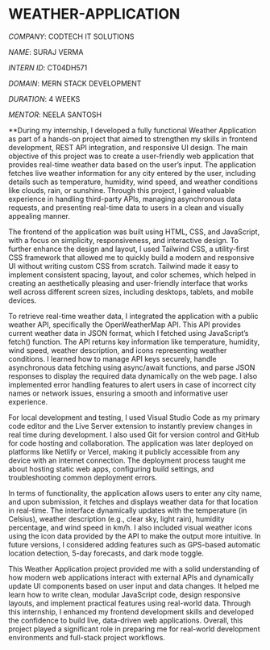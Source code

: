 # WEATHER-APPLICATION

*COMPANY*: CODTECH IT SOLUTIONS

*NAME*: SURAJ VERMA

*INTERN ID*: CT04DH571

*DOMAIN*: MERN STACK DEVELOPMENT

*DURATION*: 4 WEEKS

*MENTOR*: NEELA SANTOSH

**During my internship, I developed a fully functional Weather Application as part of a hands-on project that aimed to strengthen my skills in frontend development, REST API integration, and responsive UI design. The main objective of this project was to create a user-friendly web application that provides real-time weather data based on the user’s input. The application fetches live weather information for any city entered by the user, including details such as temperature, humidity, wind speed, and weather conditions like clouds, rain, or sunshine. Through this project, I gained valuable experience in handling third-party APIs, managing asynchronous data requests, and presenting real-time data to users in a clean and visually appealing manner.

The frontend of the application was built using HTML, CSS, and JavaScript, with a focus on simplicity, responsiveness, and interactive design. To further enhance the design and layout, I used Tailwind CSS, a utility-first CSS framework that allowed me to quickly build a modern and responsive UI without writing custom CSS from scratch. Tailwind made it easy to implement consistent spacing, layout, and color schemes, which helped in creating an aesthetically pleasing and user-friendly interface that works well across different screen sizes, including desktops, tablets, and mobile devices.

To retrieve real-time weather data, I integrated the application with a public weather API, specifically the OpenWeatherMap API. This API provides current weather data in JSON format, which I fetched using JavaScript’s fetch() function. The API returns key information like temperature, humidity, wind speed, weather description, and icons representing weather conditions. I learned how to manage API keys securely, handle asynchronous data fetching using async/await functions, and parse JSON responses to display the required data dynamically on the web page. I also implemented error handling features to alert users in case of incorrect city names or network issues, ensuring a smooth and informative user experience.

For local development and testing, I used Visual Studio Code as my primary code editor and the Live Server extension to instantly preview changes in real time during development. I also used Git for version control and GitHub for code hosting and collaboration. The application was later deployed on platforms like Netlify or Vercel, making it publicly accessible from any device with an internet connection. The deployment process taught me about hosting static web apps, configuring build settings, and troubleshooting common deployment errors.

In terms of functionality, the application allows users to enter any city name, and upon submission, it fetches and displays weather data for that location in real-time. The interface dynamically updates with the temperature (in Celsius), weather description (e.g., clear sky, light rain), humidity percentage, and wind speed in km/h. I also included visual weather icons using the icon data provided by the API to make the output more intuitive. In future versions, I considered adding features such as GPS-based automatic location detection, 5-day forecasts, and dark mode toggle.

This Weather Application project provided me with a solid understanding of how modern web applications interact with external APIs and dynamically update UI components based on user input and data changes. It helped me learn how to write clean, modular JavaScript code, design responsive layouts, and implement practical features using real-world data. Through this internship, I enhanced my frontend development skills and developed the confidence to build live, data-driven web applications. Overall, this project played a significant role in preparing me for real-world development environments and full-stack project workflows.
